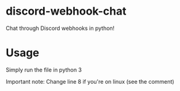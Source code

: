 # discord-webhook-chat
Chat through Discord webhooks in python!

# Usage

Simply run the file in python 3

Important note: Change line 8 if you're on linux (see the comment)
